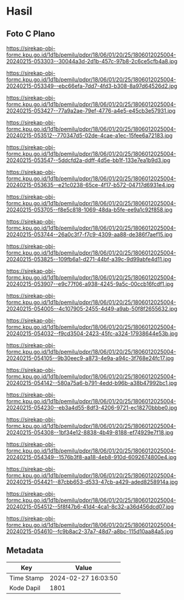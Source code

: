 # Hasil

## Foto C Plano

https://sirekap-obj-formc.kpu.go.id/1d1b/pemilu/pdpr/18/06/01/20/25/1806012025004-20240215-053303--30044a3d-2d1b-457c-97b8-2c6ce5cfb4a8.jpg

https://sirekap-obj-formc.kpu.go.id/1d1b/pemilu/pdpr/18/06/01/20/25/1806012025004-20240215-053349--ebc66efa-7dd7-4fd3-b308-8a97d64526d2.jpg

https://sirekap-obj-formc.kpu.go.id/1d1b/pemilu/pdpr/18/06/01/20/25/1806012025004-20240215-053427--77a9a2ae-79ef-4776-a4e5-e45cb3e57931.jpg

https://sirekap-obj-formc.kpu.go.id/1d1b/pemilu/pdpr/18/06/01/20/25/1806012025004-20240215-053512--770347d5-02de-4cae-a1ec-15fee6a72183.jpg

https://sirekap-obj-formc.kpu.go.id/1d1b/pemilu/pdpr/18/06/01/20/25/1806012025004-20240215-053547--5ddcfd2a-ddff-4d5e-bb1f-133e7ea1b9d3.jpg

https://sirekap-obj-formc.kpu.go.id/1d1b/pemilu/pdpr/18/06/01/20/25/1806012025004-20240215-053635--e21c0238-65ce-4f17-b572-04717d6931e4.jpg

https://sirekap-obj-formc.kpu.go.id/1d1b/pemilu/pdpr/18/06/01/20/25/1806012025004-20240215-053705--f8e5c818-1069-48da-b5fe-ee9a1c92f858.jpg

https://sirekap-obj-formc.kpu.go.id/1d1b/pemilu/pdpr/18/06/01/20/25/1806012025004-20240215-053744--26a0c3f7-f7c9-4309-aa88-de386f7aef15.jpg

https://sirekap-obj-formc.kpu.go.id/1d1b/pemilu/pdpr/18/06/01/20/25/1806012025004-20240215-053825--109fb6a1-d271-44bf-a39c-9d99abfe4d11.jpg

https://sirekap-obj-formc.kpu.go.id/1d1b/pemilu/pdpr/18/06/01/20/25/1806012025004-20240215-053907--e9c77f06-a938-4245-9a5c-00ccb16fcdf1.jpg

https://sirekap-obj-formc.kpu.go.id/1d1b/pemilu/pdpr/18/06/01/20/25/1806012025004-20240215-054005--4c107905-2455-4d49-a9ab-50f8f2655632.jpg

https://sirekap-obj-formc.kpu.go.id/1d1b/pemilu/pdpr/18/06/01/20/25/1806012025004-20240215-054032--f9cd3504-2423-45fc-a324-17938644e53b.jpg

https://sirekap-obj-formc.kpu.go.id/1d1b/pemilu/pdpr/18/06/01/20/25/1806012025004-20240215-054105--9b30eec9-a873-4e9a-a94c-3f768e24fc17.jpg

https://sirekap-obj-formc.kpu.go.id/1d1b/pemilu/pdpr/18/06/01/20/25/1806012025004-20240215-054142--580a75a6-b791-4edd-b96b-a38b47992bc1.jpg

https://sirekap-obj-formc.kpu.go.id/1d1b/pemilu/pdpr/18/06/01/20/25/1806012025004-20240215-054230--eb3a4d55-8df3-4206-9721-ec18270bbbe0.jpg

https://sirekap-obj-formc.kpu.go.id/1d1b/pemilu/pdpr/18/06/01/20/25/1806012025004-20240215-054308--1bf34e12-8838-4b49-8188-ef74929e7f18.jpg

https://sirekap-obj-formc.kpu.go.id/1d1b/pemilu/pdpr/18/06/01/20/25/1806012025004-20240215-054349--1576b3f8-aa18-4eb8-910d-6092674800e4.jpg

https://sirekap-obj-formc.kpu.go.id/1d1b/pemilu/pdpr/18/06/01/20/25/1806012025004-20240215-054421--87cbb653-d533-47cb-a429-aded8258914a.jpg

https://sirekap-obj-formc.kpu.go.id/1d1b/pemilu/pdpr/18/06/01/20/25/1806012025004-20240215-054512--5f8f47b6-41d4-4ca1-8c32-a36d456dcd07.jpg

https://sirekap-obj-formc.kpu.go.id/1d1b/pemilu/pdpr/18/06/01/20/25/1806012025004-20240215-054610--fc9b8ac2-37a7-48d7-a8bc-115d10aa84a5.jpg


## Metadata

| Key        | Value               |
| ---------- | ------------------- |
| Time Stamp | 2024-02-27 16:03:50 |
| Kode Dapil | 1801                |



